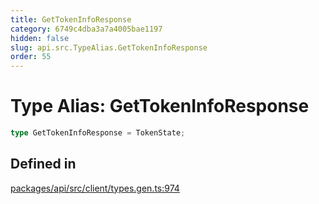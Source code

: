 ```yaml
---
title: GetTokenInfoResponse
category: 6749c4dba3a7a4005bae1197
hidden: false
slug: api.src.TypeAlias.GetTokenInfoResponse
order: 55
---
```


# Type Alias: GetTokenInfoResponse

```ts
type GetTokenInfoResponse = TokenState;
```

## Defined in

[packages/api/src/client/types.gen.ts:974](https://github.com/zkcloudworker/minatokens-lib/blob/main/packages/api/src/client/types.gen.ts#L974)

